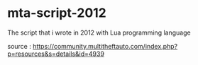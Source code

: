 # mta-script-2012
The script that i wrote in 2012 with Lua programming language

source : https://community.multitheftauto.com/index.php?p=resources&s=details&id=4939
